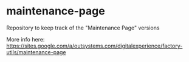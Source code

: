 # maintenance-page
Repository to keep track of the "Maintenance Page" versions

More info here: https://sites.google.com/a/outsystems.com/digitalexperience/factory-utils/maintenance-page
